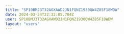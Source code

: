 ```yaml
---
title: "SP10BMJ3T32AGXAWD2JN1FQNZ1930QW4Z85F18WDW"
date: 2024-03-24T22:32:05.704Z
user: SP10BMJ3T32AGXAWD2JN1FQNZ1930QW4Z85F18WDW
layout: "users"
---
```

    